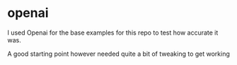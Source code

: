 # openai
I used Openai for the base examples for this repo to test how accurate it was.

A good starting point however needed quite a bit of tweaking to get working
